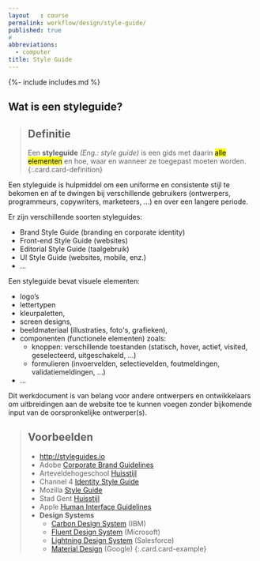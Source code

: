 ```yaml
---
layout   : course
permalink: workflow/design/style-guide/
published: true
#
abbreviations:
  - computer
title: Style Guide
---
```

{%- include includes.md %}

Wat is een styleguide?
----------------------

> Definitie
> ---
> Een **styleguide** *(Eng.: style guide)* is een gids met daarin <mark class="marker--underline marker--yellow">alle elementen</mark> en hoe, waar en wanneer ze toegepast moeten worden.
{:.card.card-definition}

Een styleguide is hulpmiddel om een uniforme en consistente stijl te bekomen en af te dwingen bij verschillende gebruikers (ontwerpers, programmeurs, copywriters, marketeers, …) en over een langere periode.

Er zijn verschillende soorten styleguides:

 - Brand Style Guide (branding en corporate identity)
 - Front-end Style Guide (websites)
 - Editorial Style Guide (taalgebruik)
 - UI Style Guide (websites, mobile, enz.)
 - …

Een styleguide bevat visuele elementen:

 - logo’s
 - lettertypen
 - kleurpaletten,
 - screen designs,
 - beeldmateriaal (illustraties, foto's, grafieken),
 - componenten (functionele elementen) zoals:
   - knoppen: verschillende toestanden (statisch, hover, actief, visited, geselecteerd, uitgeschakeld, …)
   - formulieren (invoervelden, selectievelden, foutmeldingen, validatiemeldingen, …)
 - …

Dit werkdocument is van belang voor andere ontwerpers en ontwikkelaars om uitbreidingen aan de website toe te kunnen voegen zonder bijkomende input van de oorspronkelijke ontwerper(s).

> Voorbeelden
> ---
> - <http://styleguides.io>
> - Adobe [Corporate Brand Guidelines](http://brandcenterdl.adobe.com/Corpmktg/Brandmktg/Campaign_Assets/guidelines/corporate/corporate_brand_guidelines.pdf)
> - Arteveldehogeschool [Huisstijl](https://www.arteveldehogeschool.be/over-ons/huisstijl)
> - Channel 4 [Identity Style Guide](http://www.channel4.com/about_c4/styleguide/downloads/C4StyleGuide1.1.pdf)
> - Mozilla [Style Guide](https://www.mozilla.org/en-US/styleguide/)
> - Stad Gent [Huisstijl](https://stad.gent/over-gent-en-het-stadsbestuur/pers-en-publicaties/huisstijl)
> - Apple [Human Interface Guidelines](https://developer.apple.com/design/)
> - **Design Systems**
>   - [Carbon Design System](http://carbondesignsystem.com) (IBM)
>   - [Fluent Design System](https://fluent.microsoft.com) (Microsoft)
>   - [Lightning Design System](https://www.lightningdesignsystem.com) (Salesforce)
>   - [Material Design](https://material.io) (Google)
{:.card.card-example}
